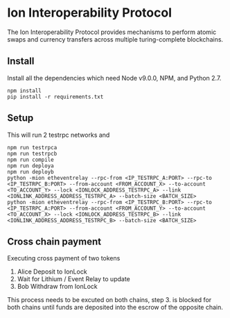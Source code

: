 # Ion Interoperability Protocol

The Ion Interoperability Protocol provides mechanisms to perform atomic swaps and currency transfers across
multiple turing-complete blockchains.

## Install

Install all the dependencies which need Node v9.0.0, NPM, and Python 2.7.

```
npm install
pip install -r requirements.txt
```

## Setup

This will run 2 testrpc networks and 

```
npm run testrpca
npm run testrpcb
npm run compile
npm run deploya
npm run deployb
python -mion etheventrelay --rpc-from <IP_TESTRPC_A:PORT> --rpc-to <IP_TESTRPC_B:PORT> --from-account <FROM_ACCOUNT_X> --to-account <TO_ACCOUNT_Y> --lock <IONLOCK_ADDRESS_TESTRPC_A> --link <IONLINK_ADDRESS_ADDRESS_TESTRPC_A> --batch-size <BATCH_SIZE>
python -mion etheventrelay --rpc-from <IP_TESTRPC_B:PORT> --rpc-to <IP_TESTRPC_A:PORT> --from-account <FROM_ACCOUNT_Y> --to-account <TO_ACCOUNT_X> --lock <IONLOCK_ADDRESS_TESTRPC_B> --link <IONLINK_ADDRESS_ADDRESS_TESTRPC_B> --batch-size <BATCH_SIZE>
```

## Cross chain payment

Executing cross payment of two tokens

1. Alice Deposit to IonLock
2. Wait for Lithium / Event Relay to update 
3. Bob Withdraw from IonLock

This process needs to be excuted on both chains, step 3. is blocked for both chains until funds are deposited into the escrow of the opposite chain.
